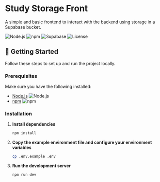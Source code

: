 # Study Storage Front

A simple and basic frontend to interact with the backend using storage in a Supabase bucket.

![Node.js](https://img.shields.io/badge/node.js-14.x-brightgreen)
![npm](https://img.shields.io/badge/npm-6.x-blue)
![Supabase](https://img.shields.io/badge/supabase-v1.0.0-orange)
![License](https://img.shields.io/badge/license-MIT-green)

## 🚀 Getting Started

Follow these steps to set up and run the project locally.

### Prerequisites

Make sure you have the following installed:

- [Node.js](https://nodejs.org/) ![Node.js](https://img.shields.io/badge/-Node.js-black?logo=node.js)
- [npm](https://www.npmjs.com/) ![npm](https://img.shields.io/badge/-npm-black?logo=npm)

### Installation

1. **Install dependencies**

    ```bash
    npm install
    ```

2. **Copy the example environment file and configure your environment variables**

    ```bash
    cp .env.example .env
    ```

3. **Run the development server**

    ```bash
    npm run dev
    ```